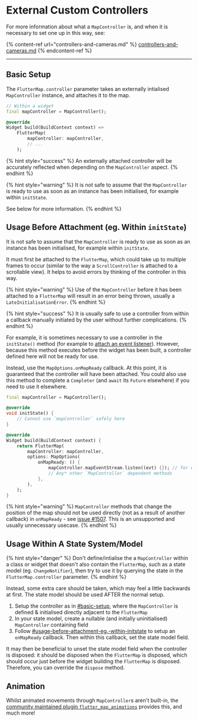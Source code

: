 # External Custom Controllers

For more information about what a `MapController` is, and when it is necessary to set one up in this way, see:

{% content-ref url="controllers-and-cameras.md" %}
[controllers-and-cameras.md](controllers-and-cameras.md)
{% endcontent-ref %}

***

## Basic Setup

The `FlutterMap.controller` parameter takes an externally intialised `MapController` instance, and attaches it to the map.

```dart
// Within a widget
final mapController = MapController();

@override
Widget build(BuildContext context) =>
    FlutterMap(
        mapController: mapController,
        // ...
    );
```

{% hint style="success" %}
An externally attached controller will be accurately reflected when depending on the `MapController` aspect.
{% endhint %}

{% hint style="warning" %}
It is not safe to assume that the `MapController` is ready to use as soon as an instance has been initialised, for example within `initState`.

See below for more information.
{% endhint %}

## Usage Before Attachment (eg. Within `initState`)

It is not safe to assume that the `MapController` is ready to use as soon as an instance has been initialised, for example within `initState`.

It must first be attached to the `FlutterMap`, which could take up to multiple frames to occur (similar to the way a `ScrollController` is attached to a scrollable view). It helps to avoid errors by thinking of the controller in this way.

{% hint style="warning" %}
Use of the `MapController` before it has been attached to a `FlutterMap` will result in an error being thrown, usually a `LateInitialisationError`.
{% endhint %}

{% hint style="success" %}
It is usually safe to use a controller from within a callback manually initiated by the user without further complications.
{% endhint %}

For example, it is sometimes necessary to use a controller in the `initState()` method (for example to [attach an event listener](listen-to-events.md)). However, because this method executes before the widget has been built, a controller defined here will not be ready for use.&#x20;

Instead, use the `MapOptions.onMapReady` callback. At this point, it is guaranteed that the controller will have been attached. You could also use this method to complete a `Completer` (and `await` its `Future` elsewhere) if you need to use it elsewhere.

```dart
final mapController = MapController();

@override
void initState() {
    // Cannot use `mapController` safely here
}

@override
Widget build(BuildContext context) {
    return FlutterMap(
        mapController: mapController,
        options: MapOptions(
            onMapReady: () {
                mapController.mapEventStream.listen((evt) {}); // for example
                // Any* other `MapController` dependent methods
            },
        ),
    );
}
```

{% hint style="warning" %}
`MapController` methods that change the position of the map should not be used directly (not as a result of another callback) in `onMapReady` - see [issue #1507](https://github.com/fleaflet/flutter\_map/issues/1507). This is an unsupported and usually unnecessary usecase.
{% endhint %}

## Usage Within A State System/Model

{% hint style="danger" %}
Don't define/intialise the a `MapController` within a class or widget that doesn't also contain the `FlutterMap`, such as a state model (eg. `ChangeNotifier`), then try to use it by querying the state in the `FlutterMap.controller` parameter.
{% endhint %}

Instead, some extra care should be taken, which may feel a little backwards at first. The state model should be used AFTER the normal setup.

1. Setup the controller as in [#basic-setup](external-custom-controllers.md#basic-setup "mention"), where the `MapController` is defined & initialised directly adjacent to the `FlutterMap`
2. In your state model, create a nullable (and initially uninitialised) `MapController` containing field
3. Follow [#usage-before-attachment-eg.-within-initstate](external-custom-controllers.md#usage-before-attachment-eg.-within-initstate "mention") to setup an `onMapReady` callback. Then within this callback, set the state model field.

It may then be beneficial to unset the state model field when the controller is disposed: it should be disposed when the `FlutterMap` is disposed, which should occur just before the widget building the `FlutterMap` is disposed. Therefore, you can override the `dispose` method.

## Animation

Whilst animated movements through `MapController`s aren't built-in, the [community maintained plugin `flutter_map_animations`](https://github.com/TesteurManiak/flutter\_map\_animations) provides this, and much more!
